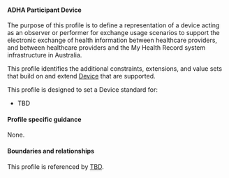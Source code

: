 #### ADHA Participant Device
The purpose of this profile is to define a representation of a device acting as an observer or performer for exchange usage scenarios to support the electronic exchange of health information between healthcare providers, and between healthcare providers and the My Health Record system infrastructure in Australia.

This profile identifies the additional constraints, extensions, and value sets that build on and extend [Device](http://hl7.org/fhir/R4/device.html) that are supported. 

This profile is designed to set a Device standard for:
* TBD


#### Profile specific guidance
None.


#### Boundaries and relationships
This profile is referenced by 
[TBD](StructureDefinition-TBD-1.html).